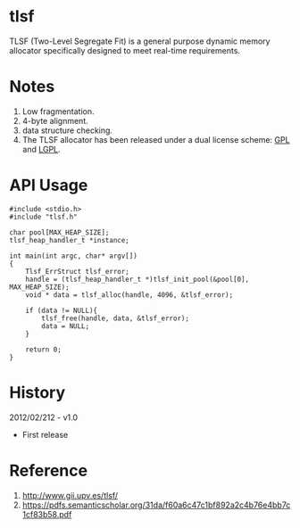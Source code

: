 # tlsf
 TLSF (Two-Level Segregate Fit) is a general purpose dynamic memory allocator specifically designed to meet real-time requirements.
# Notes
 1. Low fragmentation.
 2. 4-byte alignment.
 3. data structure checking.
 4. The TLSF allocator has been released under a dual license scheme: [GPL](http://www.gnu.org/licenses/gpl-3.0.html) and [LGPL](http://www.gnu.org/licenses/lgpl-3.0.html).
# API Usage
```
#include <stdio.h>
#include "tlsf.h"

char pool[MAX_HEAP_SIZE];
tlsf_heap_handler_t *instance;

int main(int argc, char* argv[])
{
	Tlsf_ErrStruct tlsf_error;
	handle = (tlsf_heap_handler_t *)tlsf_init_pool(&pool[0], MAX_HEAP_SIZE);
	void * data = tlsf_alloc(handle, 4096, &tlsf_error);
	
	if (data != NULL){
		tlsf_free(handle, data, &tlsf_error);	
		data = NULL;
	}

	return 0;
}
```
# History
2012/02/212 - v1.0
- First release

# Reference
1. http://www.gii.upv.es/tlsf/
2. https://pdfs.semanticscholar.org/31da/f60a6c47c1bf892a2c4b76e4bb7c1cf83b58.pdf
 
